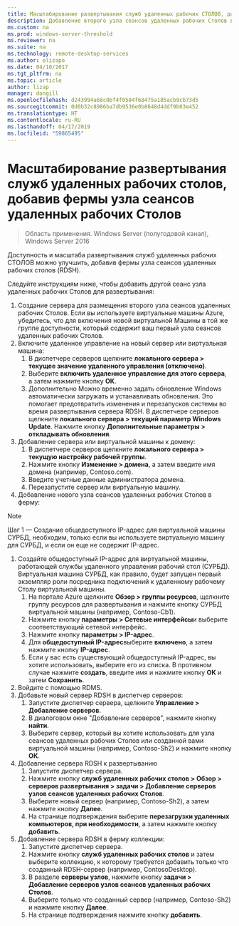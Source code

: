 ```yaml
---
title: Масштабирование развертывания служб удаленных рабочих СТОЛОВ, добавив фермы узла сеансов удаленных рабочих Столов
description: Добавление второго узла сеансов удаленных рабочих Столов в среде служб удаленных рабочих СТОЛОВ.
ms.custom: na
ms.prod: windows-server-threshold
ms.reviewer: na
ms.suite: na
ms.technology: remote-desktop-services
ms.author: elizapo
ms.date: 04/10/2017
ms.tgt_pltfrm: na
ms.topic: article
author: lizap
manager: dongill
ms.openlocfilehash: d243994a68c0bf4f0584f68475a185acb9cb73d5
ms.sourcegitcommit: 0d0b32c8986ba7db9536e0b8648d4ddf9b03e452
ms.translationtype: HT
ms.contentlocale: ru-RU
ms.lasthandoff: 04/17/2019
ms.locfileid: "59865495"
---
```

# <a name="scale-out-your-remote-desktop-services-deployment-by-adding-an-rd-session-host-farm"></a>Масштабирование развертывания служб удаленных рабочих столов, добавив фермы узла сеансов удаленных рабочих Столов

>Область применения. Windows Server (полугодовой канал), Windows Server 2016

Доступность и масштаба развертывания служб удаленных рабочих СТОЛОВ можно улучшить, добавив фермы узла сеансов удаленных рабочих столов (RDSH).   
  
 
Следуйте инструкциям ниже, чтобы добавить другой сеанс узла удаленных рабочих Столов для развертывания:  
  
1. Создание сервера для размещения второго узла сеансов удаленных рабочих Столов. Если вы используете виртуальные машины Azure, убедитесь, что для включения новой виртуальной Машины в той же группе доступности, который содержит ваш первый узла сеансов удаленных рабочих Столов.
2. Включите удаленное управление на новый сервер или виртуальная машина:
   1. В диспетчере серверов щелкните **локального сервера > текущее значение удаленного управления (отключено)**. 
   2. Выберите **включить удаленное управление для этого сервера**, а затем нажмите кнопку **ОК**. 
   3. Дополнительно Можно временно задать обновление Windows автоматически загружать и устанавливать обновления. Это помогает предотвратить изменения и перезапусков системы во время развертывания сервера RDSH. В диспетчере серверов щелкните **локального сервера > текущий параметр Windows Update**. Нажмите кнопку **Дополнительные параметры > откладывать обновления**. 
3. Добавление сервера или виртуальной машины к домену:
   1. В диспетчере серверов щелкните **локального сервера > текущую настройку рабочей группы**. 
   2. Нажмите кнопку **Изменение > домена**, а затем введите имя домена (например, Contoso.com). 
   3. Введите учетные данные администратора домена. 
   4. Перезапустите сервер или виртуальную машину.
4. Добавление нового узла сеансов удаленных рабочих Столов в ферму:
>[!NOTE] 
> Шаг 1 — Создание общедоступного IP-адрес для виртуальной машины СУРБД, необходим, только если вы используете виртуальную машину для СУРБД, и если он еще не содержит IP-адрес.
   
   1. Создайте общедоступный IP-адрес для виртуальной машины, работающей службы удаленного управления рабочий стол (СУРБД). Виртуальная машина СУРБД, как правило, будет запущен первый экземпляр роли посредника подключений к удаленному рабочему Столу виртуальной машины.  
       1. На портале Azure щелкните **Обзор > группы ресурсов**, щелкните группу ресурсов для развертывания и нажмите кнопку СУРБД виртуальной машины (например, Contoso-Cb1).  
       2. Нажмите кнопку **параметры > Сетевые интерфейсы**и выберите соответствующий сетевой интерфейс.   
       3. Нажмите кнопку **параметры > IP-адрес**.
       4. Для **общедоступный IP-адрес**выберите **включено**, а затем нажмите кнопку **IP-адрес**.   
       5. Если у вас есть существующий общедоступный IP-адрес, вы хотите использовать, выберите его из списка. В противном случае нажмите **создать**, введите имя и нажмите кнопку **ОК** и затем **Сохранить**.   
   2. Войдите с помощью RDMS.
   3. Добавьте новый сервер RDSH в диспетчер серверов:   
       1. Запустите диспетчер сервера, щелкните **Управление > Добавление серверов**.   
       2. В диалоговом окне "Добавление серверов", нажмите кнопку **найти**.   
       3. Выберите сервер, который вы хотите использовать для узла сеансов удаленных рабочих Столов или созданной вами виртуальной машины (например, Contoso-Sh2) и нажмите кнопку **ОК**.
   4. Добавление сервера RDSH к развертыванию
       1. Запустите диспетчер сервера.  
       2. Нажмите кнопку **служб удаленных рабочих столов > Обзор > серверов развертывания > задачи > Добавление серверов узлов сеансов удаленных рабочих Столов**.   
       3. Выберите новый сервер (например, Contoso-Sh2), а затем нажмите кнопку **Далее**.  
       4. На странице подтверждения выберите **перезагрузки удаленных компьютеров, при необходимости**, а затем нажмите кнопку **добавить**.   
   5. Добавление сервера RDSH в ферму коллекции:
       1. Запустите диспетчер сервера.   
       2. Нажмите кнопку **служб удаленных рабочих столов** и затем выберите коллекцию, к которому требуется добавить только что созданный RDSH-сервер (например, ContosoDesktop).   
       3. В разделе **серверы узлов**, нажмите кнопку **задачи > Добавление серверов узлов сеансов удаленных рабочих Столов**.   
       4. Выберите только что созданный сервер (например, Contoso-Sh2) и нажмите кнопку **Далее**.   
       5. На странице подтверждения нажмите кнопку **добавить**.   

